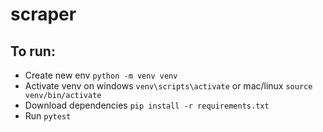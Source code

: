 # scraper

## To run:<br>
- Create new env `python -m venv venv`<br>
- Activate venv on windows `venv\scripts\activate` or mac/linux `source venv/bin/activate`<br>
- Download dependencies `pip install -r requirements.txt`<br>
- Run `pytest`

